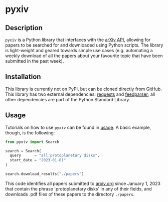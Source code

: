 # pyxiv

## Description
`pyxiv` is a Python library that interfaces with the [arXiv API](https://info.arxiv.org/help/api/user-manual.html), allowing for papers to be searched for and downloaded using Python scripts. The library is light-weight and geared towards simple use cases (e.g. automating a weekly download of all the papers about your favourite topic that have been submitted in the past week).

## Installation
This library is currently not on PyPI, but can be cloned directly from GitHub. This library has two external dependencies: [requests](https://requests.readthedocs.io/en/latest/) and [feedparser](https://feedparser.readthedocs.io/en/latest/); all other dependencies are part of the Python Standard Library.

## Usage
Tutorials on how to use `pyxiv` can be found in [usage](https://github.com/jensen-lawrence/pyxiv/tree/main/examples). A basic example, though, is the following:
```python
from pyxiv import Search

search = Search(
  query      = "all:protoplanetary disks",
  start_date = "2023-01-01"
)

search.download_results("./papers")
```
This code identifies all papers submitted to [arxiv.org](https://arxiv.org) since January 1, 2023 that contain the phrase 'protoplanetary disks' in any of their fields, and downloads .pdf files of these papers to the directory `./papers`.
